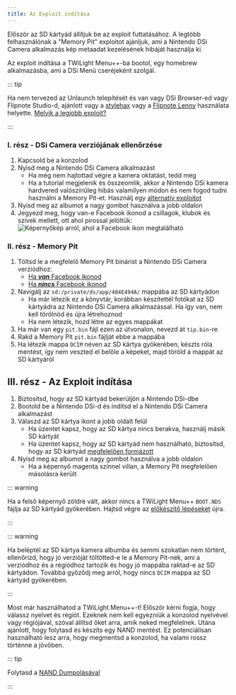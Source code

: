```yaml
---
title: Az Exploit indítása
---
```


Először az SD kártyád állítjuk be az exploit futtatásához. A legtöbb felhasználónak a "Memory Pit" exploitot ajánljuk, ami a Nintendo DSi Camera alkalmazás kép metaadat kezelésének hibáját használja ki.

Az exploit indítása a TWiLight Menu++-ba bootol, egy homebrew alkalmazásba, ami a DSi Menü cseréjeként szolgál.

::: tip

Ha nem tervezed az Unlaunch telepítését és van vagy DSi Browser-ed vagy Flipnote Studio-d, ajánlott vagy a [stylehax](launching-the-browser-exploit.html) vagy a [Flipnote Lenny](launching-the-flipnote-exploit.html) használata helyette. [Melyik a legjobb exploit?](faq.html#which-is-the-best-exploit)

:::

### I. rész - DSi Camera verziójának ellenőrzése

1. Kapcsold be a konzolod
1. Nyisd meg a Nintendo DSi Camera alkalmazást
   - Ha még nem hajtottad végre a kamera oktatást, tedd meg
   - Ha a tutorial megjelenik és összeomlik, akkor a Nintendo DSi kamera hardvered valószínűleg hibás valamilyen módon és nem fogod tudni használni a Memory Pit-et. Használj egy [alternatív exploitot](alternate-exploits.html)
1. Nyisd meg az albumot a nagy gombot használva a jobb oldalon
1. Jegyezd meg, hogy van-e Facebook ikonod a csillagok, klubok és szívek mellett, ott ahol pirossal jelöltük: ![Képernyőkép arról, ahol a Facebook ikon megtalálható](/assets/images/facebook-check.png)

### II. rész - Memory Pit

1. Töltsd le a megfelelő Memory Pit binárist a Nintendo DSi Camera verziódhoz:
   - [Ha ***van*** Facebook ikonod](/assets/files/memory_pit/768_1024/pit.bin)
   - [Ha ***nincs*** Facebook ikonod](/assets/files/memory_pit/256/pit.bin)
1. Navigálj az `sd:/private/ds/app/484E494A/` mappába az SD kártyádon
   - Ha már létezik ez a könyvtár, korábban készítettél fotókat az SD kártyádra az Nintendo DSi Camera alkalmazással. Ha így van, nem kell törölnöd és újra létrehoznod
   - Ha nem létezik, hozd létre az egyes mappákat
1. Ha már van egy `pit.bin` fájl ezen az útvonalon, nevezd át `tip.bin`-re
1. Rakd a Memory Pit `pit.bin` fájlját ebbe a mappába
1. Ha létezik mappa `DCIM` néven az SD kártya gyökerében, készts róla mentést, így nem veszted el belőle a képeket, majd töröld a mappát az SD kártyáról


## III. rész - Az Exploit indítása

1. Biztosítsd, hogy az SD kártyád bekerüljön a Nintendo DSi-dbe
1. Bootold be a Nintendo DSi-d és indítsd el a Nintendo DSi Camera alkalmazást
1. Válaszd az SD kártya ikont a jobb oldalt felül
   - Ha üzentet kapsz, hogy az SD kártya nincs berakva, használj másik SD kártyát
   - Ha üzentet kapsz, hogy az SD kártyád nem használható, biztosítsd, hogy az SD kártyád [megfelelően formázott](sd-card-setup.html)
1. Nyisd meg az albumot a nagy gombot használva a jobb oldalon
   - Ha a képernyő magenta színnel villan, a Memory Pit megfelelően másolásra került

::: warning

Ha a felső képernyő zöldre vált, akkor nincs a TWiLight Menu++ `BOOT.NDS` fájlja az SD kártyád gyökerében. Hajtsd végre az [előkészítő lépéseket](get-started.html#section-i-prep-work) újra.

:::

::: warning

Ha beléptél az SD kártya kamera albumba és semmi szokatlan nem történt, ellenőrizd, hogy jó verzióját töltötted-e le a Memory Pit-nek, ami a verziódhoz és a régiódhoz tartozik és hogy jó mappába raktad-e az SD kártyádon. Továbbá győződj meg arról, hogy nincs `DCIM` mappa az SD kártyád gyökerében.

:::

Most már használhatod a TWiLight Menu++-t! Először kérni fogja, hogy válassz nyelvet és régiót. Ezeknek nem kell egyezniük a konzolod nyelvével vagy régiójával, szóval állítsd őket arra, amik neked megfelelnek. Utána ajánlott, hogy folytasd és készíts egy NAND mentést. Ez potenciálisan használható lesz arra, hogy megmentsd a konzolod, ha valami rossz történne a jövőben.

::: tip

Folytasd a [NAND Dumpolásával](dumping-nand.html)

:::
